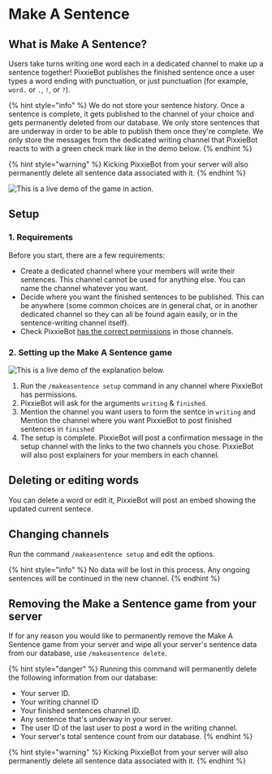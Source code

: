 # Make A Sentence

## What is Make A Sentence?

Users take turns writing one word each in a dedicated channel to make up a sentence together! PixxieBot publishes the finished sentence once a user types a word ending with punctuation, or just punctuation (for example, `word.` or `.`, `!`, or `?`).

{% hint style="info" %}
We do not store your sentence history. Once a sentence is complete, it gets published to the channel of your choice and gets permanently deleted from our database. We only store sentences that are underway in order to be able to publish them once they're complete. We only store the messages from the dedicated writing channel that PixxieBot reacts to with a green check mark like in the demo below.
{% endhint %}

{% hint style="warning" %}
Kicking PixxieBot from your server will also permanently delete all sentence data associated with it.
{% endhint %}

![This is a live demo of the game in action.](../.gitbook/assets/makeasentence\_demo.gif)

## Setup

### 1. Requirements

Before you start, there are a few requirements:

* Create a dedicated channel where your members will write their sentences. This channel cannot be used for anything else. You can name the channel whatever you want.
* Decide where you want the finished sentences to be published. This can be anywhere (some common choices are in general chat, or in another dedicated channel so they can all be found again easily, or in the sentence-writing channel itself).
* Check PixxieBot [has the correct permissions](../setup/setting-up-the-bot/granting-permissions.md#required-text-channel-permissions) in those channels.

### 2. Setting up the Make A Sentence game

![This is a live demo of the explanation below.](../.gitbook/assets/makeasentence\_setup.gif)

1. Run the `/makeasentence setup` command in any channel where PixxieBot has permissions.
2. PixxieBot will ask for the arguments `writing` & `finished`.
3. Mention the channel you want users to form the sentce in `writing` and Mention the channel where you want PixxieBot to post finished sentences in `finished`
4. The setup is complete. PixxieBot will post a confirmation message in the setup channel with the links to the two channels you chose. PixxieBot will also post explainers for your members in each channel.&#x20;


## Deleting or editing words

You can delete a word or edit it, PixxieBot will post an embed showing the updated current sentece. 

## Changing channels

Run the command `/makeasentence setup` and edit the options.

{% hint style="info" %}
No data will be lost in this process. Any ongoing sentences will be continued in the new channel.
{% endhint %}

## Removing the Make a Sentence game from your server

If for any reason you would like to permanently remove the Make A Sentence game from your server and wipe all your server's sentence data from our database, use `/makeasentence delete`.&#x20;

{% hint style="danger" %}
Running this command will permanently delete the following information from our database:

* Your server ID.
* Your writing channel ID
* Your finished sentences channel ID.
* Any sentence that's underway in your server.
* The user ID of the last user to post a word in the writing channel.
* Your server's total sentence count from our database.
{% endhint %}

{% hint style="warning" %}
Kicking PixxieBot from your server will also permanently delete all sentence data associated with it.
{% endhint %}
